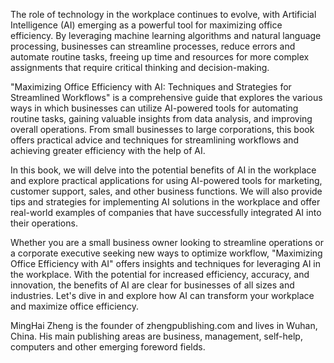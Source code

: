 
The role of technology in the workplace continues to evolve, with Artificial Intelligence (AI) emerging as a powerful tool for maximizing office efficiency. By leveraging machine learning algorithms and natural language processing, businesses can streamline processes, reduce errors and automate routine tasks, freeing up time and resources for more complex assignments that require critical thinking and decision-making.

"Maximizing Office Efficiency with AI: Techniques and Strategies for Streamlined Workflows" is a comprehensive guide that explores the various ways in which businesses can utilize AI-powered tools for automating routine tasks, gaining valuable insights from data analysis, and improving overall operations. From small businesses to large corporations, this book offers practical advice and techniques for streamlining workflows and achieving greater efficiency with the help of AI.

In this book, we will delve into the potential benefits of AI in the workplace and explore practical applications for using AI-powered tools for marketing, customer support, sales, and other business functions. We will also provide tips and strategies for implementing AI solutions in the workplace and offer real-world examples of companies that have successfully integrated AI into their operations.

Whether you are a small business owner looking to streamline operations or a corporate executive seeking new ways to optimize workflow, "Maximizing Office Efficiency with AI" offers insights and techniques for leveraging AI in the workplace. With the potential for increased efficiency, accuracy, and innovation, the benefits of AI are clear for businesses of all sizes and industries. Let's dive in and explore how AI can transform your workplace and maximize office efficiency.

MingHai Zheng is the founder of zhengpublishing.com and lives in Wuhan, China. His main publishing areas are business, management, self-help, computers and other emerging foreword fields.
